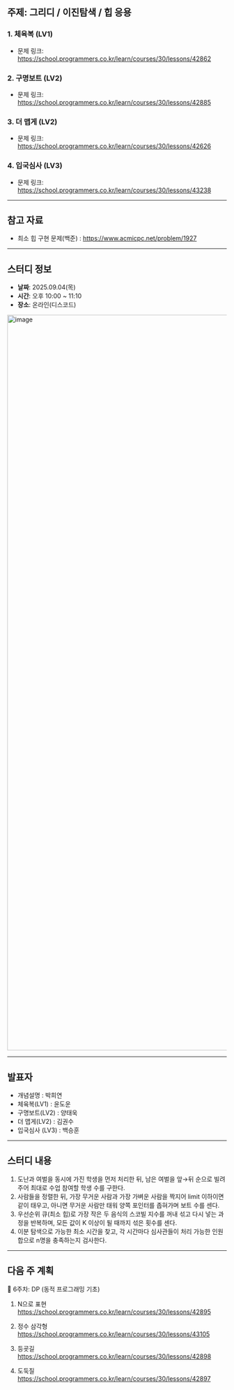 ## 주제: 그리디 / 이진탐색 / 힙 응용

### 1. 체육복 (LV1)

- 문제 링크: https://school.programmers.co.kr/learn/courses/30/lessons/42862

### 2. 구명보트 (LV2)

- 문제 링크: https://school.programmers.co.kr/learn/courses/30/lessons/42885

### 3. 더 맵게 (LV2)

- 문제 링크: https://school.programmers.co.kr/learn/courses/30/lessons/42626

### 4. 입국심사 (LV3)

- 문제 링크: https://school.programmers.co.kr/learn/courses/30/lessons/43238

---

## 참고 자료

- 최소 힙 구현 문제(백준) : https://www.acmicpc.net/problem/1927

---

## 스터디 정보

- **날짜**: 2025.09.04(목)
- **시간**: 오후 10:00 ~ 11:10
- **장소**: 온라인(디스코드)

<img width="2872" height="1684" alt="image" src="https://github.com/user-attachments/assets/e75cfffa-7b3e-4c50-b672-03a5a84457a8" />


---

## 발표자

- 개념설명 : 박희연
- 체육복(LV1) : 윤도운
- 구명보트(LV2) : 양태욱
- 더 맵게(LV2) : 김권수
- 입국심사 (LV3) : 백승훈

---

## 스터디 내용

1. 도난과 여벌을 동시에 가진 학생을 먼저 처리한 뒤, 남은 여벌을 앞→뒤 순으로 빌려주어 최대로 수업 참여할 학생 수를 구한다.
2. 사람들을 정렬한 뒤, 가장 무거운 사람과 가장 가벼운 사람을 짝지어 limit 이하이면 같이 태우고, 아니면 무거운 사람만 태워 양쪽 포인터를 좁혀가며 보트 수를 센다.
3. 우선순위 큐(최소 힙)로 가장 작은 두 음식의 스코빌 지수를 꺼내 섞고 다시 넣는 과정을 반복하며, 모든 값이 K 이상이 될 때까지 섞은 횟수를 센다.
4. 이분 탐색으로 가능한 최소 시간을 찾고, 각 시간마다 심사관들이 처리 가능한 인원 합으로 n명을 충족하는지 검사한다.

---

## 다음 주 계획

📌 6주차: DP (동적 프로그래밍 기초)

1. N으로 표현
https://school.programmers.co.kr/learn/courses/30/lessons/42895

2. 정수 삼각형
https://school.programmers.co.kr/learn/courses/30/lessons/43105

3. 등굣길
https://school.programmers.co.kr/learn/courses/30/lessons/42898

4. 도둑질
https://school.programmers.co.kr/learn/courses/30/lessons/42897
